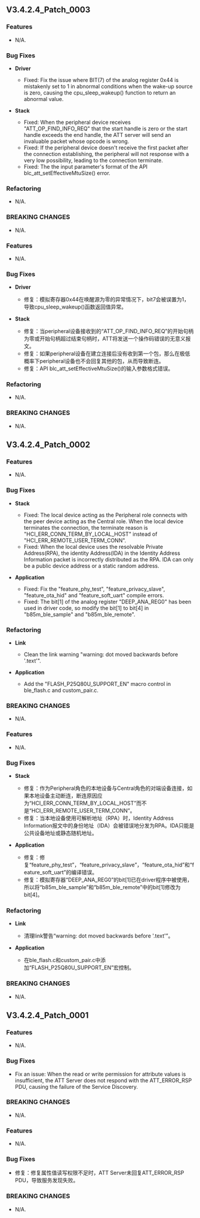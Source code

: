## V3.4.2.4_Patch_0003

### Features
* N/A.

### Bug Fixes
* **Driver**
    - Fixed: Fix the issue where BIT(7) of the analog register 0x44 is mistakenly set to 1 in abnormal conditions when the wake-up source is zero, causing the cpu_sleep_wakeup() function to return an abnormal value.

* **Stack**
    - Fixed: When the peripheral device receives "ATT_OP_FIND_INFO_REQ" that the start handle is zero or the start handle exceeds the end handle, the ATT server will send an invaluable packet whose opcode is wrong.
    - Fixed: If the peripheral device doesn't receive the first packet after the connection establishing, the peripheral will not response with a very low possibility, leading to the connection terminate.
    - Fixed: The the input parameter's format of the API blc_att_setEffectiveMtuSize() error.

### Refactoring
* N/A.

### BREAKING CHANGES
* N/A.


### Features
* N/A.

### Bug Fixes
* **Driver**
    - 修复：模拟寄存器0x44在唤醒源为零的异常情况下，bit7会被误置为1，导致cpu_sleep_wakeup()函数返回值异常。

* **Stack**
    - 修复：当peripheral设备接收到的“ATT_OP_FIND_INFO_REQ”的开始句柄为零或开始句柄超过结束句柄时，ATT将发送一个操作码错误的无意义报文。
    - 修复：如果peripheral设备在建立连接后没有收到第一个包，那么在极低概率下peripheral设备也不会回复其他的包，从而导致断连。
    - 修复：API blc_att_setEffectiveMtuSize()的输入参数格式错误。

### Refactoring
* N/A.

### BREAKING CHANGES
* N/A.




## V3.4.2.4_Patch_0002

### Features
* N/A.

### Bug Fixes
* **Stack**
    - Fixed: The local device acting as the Peripheral role connects with the peer device acting as the Central role. When the local device terminates the connection, the terminate reason is "HCI_ERR_CONN_TERM_BY_LOCAL_HOST" instead of "HCI_ERR_REMOTE_USER_TERM_CONN".
    - Fixed: When the local device uses the resolvable Private Address(RPA), the identity Address(IDA) in the Identity Address Information packet is incorrectly distributed as the RPA. IDA can only be a public device address or a static random address.

* **Application**
    - Fixed: Fix the "feature_phy_test", "feature_privacy_slave", "feature_ota_hid" and "feature_soft_uart" compile errors.
    - Fixed: The bit[1] of the analog register "DEEP_ANA_REG0" has been used in driver code, so modify the bit[1] to bit[4] in "b85m_ble_sample" and "b85m_ble_remote".

### Refactoring
* **Link**
    - Clean the link warning "warning: dot moved backwards before '.text'".

* **Application**
    - Add the "FLASH_P25Q80U_SUPPORT_EN" macro control in ble_flash.c and custom_pair.c.

### BREAKING CHANGES
* N/A.



### Features
* N/A.

### Bug Fixes
* **Stack**
    - 修复：作为Peripheral角色的本地设备与Central角色的对端设备连接，如果本地设备主动断连，断连原因应为“HCI_ERR_CONN_TERM_BY_LOCAL_HOST”而不是“HCI_ERR_REMOTE_USER_TERM_CONN”。
    - 修复：当本地设备使用可解析地址（RPA）时，Identity Address Information报文中的身份地址（IDA）会被错误地分发为RPA。IDA只能是公共设备地址或静态随机地址。

* **Application**
    - 修复：修复“feature_phy_test”，“feature_privacy_slave”，“feature_ota_hid”和“feature_soft_uart”的编译错误。
    - 修复：模拟寄存器“DEEP_ANA_REG0”的bit[1]已在driver程序中被使用，所以将“b85m_ble_sample”和“b85m_ble_remote”中的bit[1]修改为bit[4]。 

### Refactoring
* **Link**
    - 清理link警告“warning: dot moved backwards before '.text'”。

* **Application**
    - 在ble_flash.c和custom_pair.c中添加“FLASH_P25Q80U_SUPPORT_EN”宏控制。

### BREAKING CHANGES
* N/A.




## V3.4.2.4_Patch_0001

### Features
* N/A.


### Bug Fixes
* Fix an issue: When the read or write permission for attribute values is insufficient, the ATT Server does not respond with the ATT_ERROR_RSP PDU, causing the failure of the Service Discovery.

### BREAKING CHANGES
* N/A.



### Features
* N/A.

### Bug Fixes
* 修复：修复属性值读写权限不足时，ATT Server未回复ATT_ERROR_RSP PDU，导致服务发现失败。


### BREAKING CHANGES
* N/A.

